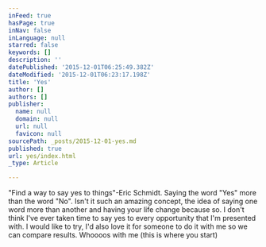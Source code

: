 ```yaml
---
inFeed: true
hasPage: true
inNav: false
inLanguage: null
starred: false
keywords: []
description: ''
datePublished: '2015-12-01T06:25:49.382Z'
dateModified: '2015-12-01T06:23:17.198Z'
title: 'Yes'
author: []
authors: []
publisher:
  name: null
  domain: null
  url: null
  favicon: null
sourcePath: _posts/2015-12-01-yes.md
published: true
url: yes/index.html
_type: Article

---
```

"Find a way to say yes to things"-Eric Schmidt. Saying the word "Yes" more than the word "No". Isn't it such an amazing concept, the idea of saying one word more than another and having your life change because so. I don't think I've ever taken time to say yes to every opportunity that I'm presented with. I would like to try, I'd also love it for someone to do it with me so we can compare results. Whoooos with me (this is where you start)